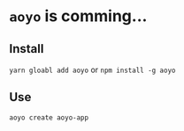 # `aoyo` is comming...

## Install

`yarn gloabl add aoyo` or `npm install -g aoyo`

## Use

`aoyo create aoyo-app`